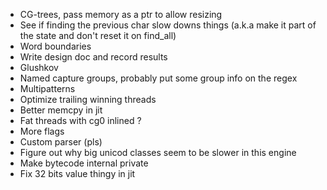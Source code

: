 - CG-trees, pass memory as a ptr to allow resizing
- See if finding the previous char slow downs things (a.k.a make it part of the state and don't reset it on find_all)
- Word boundaries
- Write design doc and record results
- Glushkov
- Named capture groups, probably put some group info on the regex
- Multipatterns
- Optimize trailing winning threads
- Better memcpy in jit
- Fat threads with cg0 inlined ?
- More flags
- Custom parser (pls)
- Figure out why big unicod classes seem to be slower in this engine
- Make bytecode internal private
- Fix 32 bits value thingy in jit
